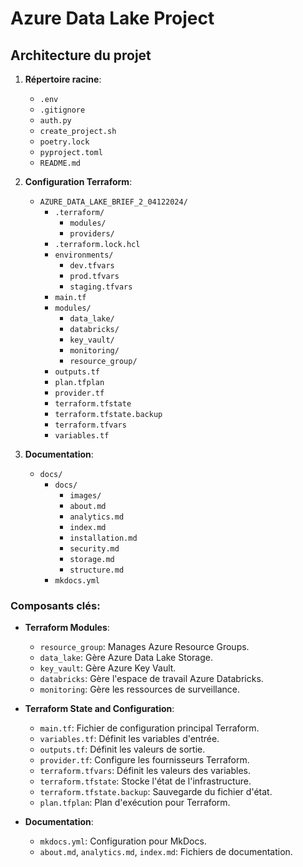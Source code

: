 # Azure Data Lake Project

## Architecture du projet

1. **Répertoire racine**:
    - `.env`
    - `.gitignore`
    - `auth.py`
    - `create_project.sh`
    - `poetry.lock`
    - `pyproject.toml`
    - `README.md`

2. **Configuration Terraform**:
    - `AZURE_DATA_LAKE_BRIEF_2_04122024/`
        - `.terraform/`
            - `modules/`
            - `providers/`
        - `.terraform.lock.hcl`
        - `environments/`
            - `dev.tfvars`
            - `prod.tfvars`
            - `staging.tfvars`
        - `main.tf`
        - `modules/`
            - `data_lake/`
            - `databricks/`
            - `key_vault/`
            - `monitoring/`
            - `resource_group/`
        - `outputs.tf`
        - `plan.tfplan`
        - `provider.tf`
        - `terraform.tfstate`
        - `terraform.tfstate.backup`
        - `terraform.tfvars`
        - `variables.tf`

3. **Documentation**:
    - `docs/`
        - `docs/`
            - `images/`
            - `about.md`
            - `analytics.md`
            - `index.md`
            - `installation.md`
            - `security.md`
            - `storage.md`
            - `structure.md`
        - `mkdocs.yml`

### Composants clés:

- **Terraform Modules**:
    - `resource_group`: Manages Azure Resource Groups.
    - `data_lake`: Gère Azure Data Lake Storage.
    - `key_vault`: Gère Azure Key Vault.
    - `databricks`: Gère l'espace de travail Azure Databricks.
    - `monitoring`: Gère les ressources de surveillance.

- **Terraform State and Configuration**:
    - `main.tf`: Fichier de configuration principal Terraform.
    - `variables.tf`: Définit les variables d'entrée.
    - `outputs.tf`: Définit les valeurs de sortie.
    - `provider.tf`: Configure les fournisseurs Terraform.
    - `terraform.tfvars`: Définit les valeurs des variables.
    - `terraform.tfstate`: Stocke l'état de l'infrastructure.
    - `terraform.tfstate.backup`: Sauvegarde du fichier d'état.
    - `plan.tfplan`: Plan d'exécution pour Terraform.

- **Documentation**:
    - `mkdocs.yml`: Configuration pour MkDocs.
    - `about.md`, `analytics.md`, `index.md`: Fichiers de documentation.

